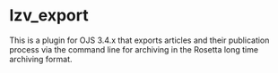 # lzv_export
This is a plugin for OJS 3.4.x that exports articles and their publication process via the command line for archiving in the Rosetta long time archiving format. 
